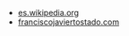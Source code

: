 * [es.wikipedia.org](https://es.wikipedia.org/wiki/Pornocracia)
* [franciscojaviertostado.com](https://franciscojaviertostado.com/2018/01/03/pornocracia-la-edad-mas-oscura-del-papado/)
